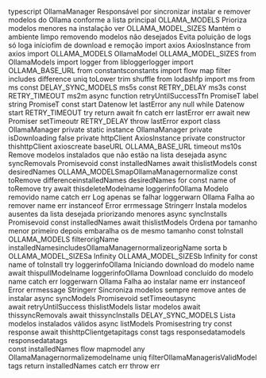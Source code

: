 typescript
 OllamaManager Responsável por sincronizar instalar e remover modelos do Ollama conforme a lista principal OLLAMA_MODELS
  Prioriza modelos menores na instalação ver OLLAMA_MODEL_SIZES
  Mantém o ambiente limpo removendo modelos não desejados
  Evita poluição de logs só loga iníciofim de download e remoção
import axios  AxiosInstance  from axios
import  OLLAMA_MODELS OllamaModel OLLAMA_MODEL_SIZES  from OllamaModels
import logger from libloggerlogger
import  OLLAMA_BASE_URL  from constantsconstants
import  flow map filter includes difference uniq toLower trim shuffle  from lodashfp
import ms from ms
const DELAY_SYNC_MODELS  ms5s
const RETRY_DELAY  ms3s
const RETRY_TIMEOUT  ms2m
async function retryUntilSuccessTfn   PromiseT label string PromiseT 
const start  Datenow
let lastError any  null
while Datenow  start  RETRY_TIMEOUT 
try 
return await fn
 catch err 
lastError  err
await new Promiser  setTimeoutr RETRY_DELAY
throw lastError
export class OllamaManager 
private static instance OllamaManager
private isDownloading  false
private httpClient AxiosInstance
private constructor 
thishttpClient  axioscreate
baseURL OLLAMA_BASE_URL
timeout ms10s
 Remove modelos instalados que não estão na lista desejada 
async syncRemovals Promisevoid 
const installedNames  await thislistModels
const desiredNames  OLLAMA_MODELSmapOllamaManagernormalize
const toRemove  differenceinstalledNames desiredNames
for const name of toRemove 
try 
await thisdeleteModelname
loggerinfoOllama Modelo removido name
 catch err 
 Log apenas se falhar
loggerwarn
Ollama Falha ao remover name err instanceof Error  errmessage  Stringerr
 Instala modelos ausentes da lista desejada priorizando menores 
async syncInstalls Promisevoid 
const installedNames  await thislistModels
 Ordena por tamanho menor primeiro depois embaralha os de mesmo tamanho
const toInstall  OLLAMA_MODELS
filterorigName  installedNamesincludesOllamaManagernormalizeorigName
sorta b  OLLAMA_MODEL_SIZESa  Infinity  OLLAMA_MODEL_SIZESb  Infinity
for const name of toInstall 
try 
loggerinfoOllama Iniciando download do modelo name
await thispullModelname
loggerinfoOllama Download concluído do modelo name
 catch err 
loggerwarn
Ollama Falha ao instalar name err instanceof Error  errmessage  Stringerr
 Sincroniza modelos sempre remove antes de instalar 
async syncModels Promisevoid 
setTimeoutasync   
await retryUntilSuccess  thislistModels listar modelos
await thissyncRemovals
await thissyncInstalls
 DELAY_SYNC_MODELS
 Lista modelos instalados válidos 
async listModels Promisestring 
try 
const response  await thishttpClientgetapitags
const tags  responsedatamodels  responsedatatags  
const installedNames  flow
mapmodel any  OllamaManagernormalizemodelname
uniq
filterOllamaManagerisValidModel
tags
return installedNames
 catch err 
throw err